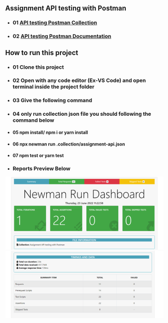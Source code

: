 ## Assignment API testing with Postman

- ### 01 [API testing Postman Collection](https://www.getpostman.com/collections/36418ebe6791fa746576)

- ### 02 [API testing Postman Documentation](https://documenter.getpostman.com/view/21523077/UzBpM6R1)

## How to run this project

- ### 01 Clone this project

- ### 02 Open with any code editor (Ex-VS Code) and open terminal inside the project folder

- ### 03 Give the following command

- ### 04 only run collection json file you should following the command below

- #### 05 npm install/ npm i or yarn install

- #### 06 npx newman run .collection/assignment-api.json

- #### 07 npm test or yarn test

- ### Reports Preview Below

![Reports Preview](./collection/reports_01.png)
![Reports Preview](./collection/reports_02.png)
